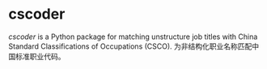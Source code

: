 # cscoder

*cscoder* is a Python package for matching unstructure job titles with China Standard Classifications of Occupations (CSCO).  为非结构化职业名称匹配中国标准职业代码。
